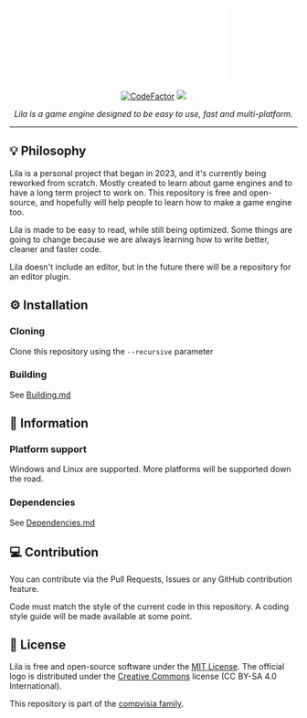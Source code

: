 <p align="center">
	<a href="https://compvisia.com/Lila/">
		<img src="img/Lila-logo.png" height=128 />
	</a>
</p>

<p align="center">
	<a href="https://www.codefactor.io/repository/github/compvisia/lila"><img src="https://www.codefactor.io/repository/github/compvisia/lila/badge?style=flat" alt="CodeFactor"/></a>
	<a title="License MIT" href="https://github.com/compvisia/Lila/blob/master/LICENSE"><img src="https://img.shields.io/github/license/compvisia/lila?style=flat&color=ffffff"/></a>
</p>

<p align="center">
<em>Lila is a game engine designed to be easy to use, fast and multi-platform.</em>
</p>

---

## 💡 Philosophy

Lila is a personal project that began in 2023, and it's currently being reworked from scratch. Mostly created to learn about game engines and to have a long term project to work on. This repository is free and open-source, and hopefully will help people to learn how to make a game engine too.

Lila is made to be easy to read, while still being optimized. Some things are going to change because we are always learning how to write better, cleaner and faster code.

Lila doesn't include an editor, but in the future there will be a repository for an editor plugin.

## ⚙️ Installation

### Cloning

Clone this repository using the `--recursive` parameter

### Building

See [Building.md](https://github.com/compvisia/Lila/blob/master/docs/Building.md)

## 📌 Information

### Platform support

Windows and Linux are supported. More platforms will be supported down the road.

### Dependencies

See [Dependencies.md](https://github.com/compvisia/Lila/blob/master/docs/Dependencies.md)

## 💻 Contribution

You can contribute via the Pull Requests, Issues or any GitHub contribution feature.

Code must match the style of the current code in this repository. A coding style guide will be made available at some point.

## 📜 License

Lila is free and open-source software under the [MIT License](https://github.com/compvisia/Lila/blob/master/LICENSE). The official logo is distributed under the [Creative Commons](https://creativecommons.org/licenses/by-sa/4.0/) license (CC BY-SA 4.0 International).

This repository is part of the [compvisia family](https://github.com/compvisia/family).